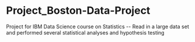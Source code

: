# Project_Boston-Data-Project
Project for IBM Data Science course on Statistics -- Read in a large data set and performed several statistical analyses and hypothesis testing

